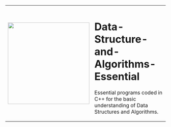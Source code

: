 <table>
<td>
<img src="https://github.com/ayan-IN/ImageAssets/blob/main/5nnkrcc3kixypm642opg.gif?raw=true" width="256"/>
</td>
<td>

# Data-Structure-and-Algorithms-Essential
Essential programs coded in C++ for the basic understanding of Data Structures and Algorithms.
</td>
</table>



